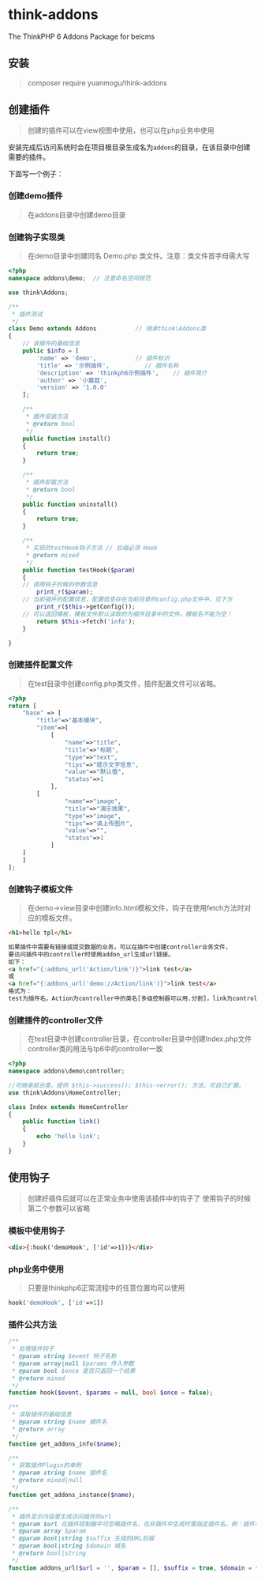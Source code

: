 # think-addons
The ThinkPHP 6 Addons Package for beicms

## 安装
> composer require yuanmogu/think-addons


## 创建插件
> 创建的插件可以在view视图中使用，也可以在php业务中使用
 
安装完成后访问系统时会在项目根目录生成名为`addons`的目录，在该目录中创建需要的插件。

下面写一个例子：

### 创建demo插件
> 在addons目录中创建demo目录

### 创建钩子实现类
> 在demo目录中创建同名 Demo.php 类文件。注意：类文件首字母需大写

```php
<?php
namespace addons\demo;	// 注意命名空间规范

use think\Addons;

/**
 * 插件测试
 */
class Demo extends Addons			// 继承think\Addons类
{
    // 该插件的基础信息
    public $info = [
        'name' => 'demo',			// 插件标识
        'title' => '示例插件',			// 插件名称
        'description' => 'thinkph6示例插件',	// 插件简介
        'author' => '小蘑菇',
        'version' => '1.0.0'
    ];

    /**
     * 插件安装方法
     * @return bool
     */
    public function install()
    {
        return true;
    }

    /**
     * 插件卸载方法
     * @return bool
     */
    public function uninstall()
    {
        return true;
    }

    /**
     * 实现的testHook钩子方法 // 后缀必须 Hook
     * @return mixed
     */
    public function testHook($param)
    {
	// 调用钩子时候的参数信息
        print_r($param);
	// 当前插件的配置信息，配置信息存在当前目录的config.php文件中，见下方
        print_r($this->getConfig());
	// 可以返回模板，模板文件默认读取的为插件目录中的文件。模板名不能为空！
        return $this->fetch('info');
    }

}
```

### 创建插件配置文件
> 在test目录中创建config.php类文件，插件配置文件可以省略。

```php
<?php
return [
    "base" => [
        "title"=>"基本模块",
        "item"=>[
            [
                "name"=>"title",
                "title"=>"标题",
                "type"=>"text",
                "tips"=>"提示文字信息",
                "value"=>"默认值",
                "status"=>1
            ],
	    [
                "name"=>"image",
                "title"=>"演示效果",
                "type"=>"image",
                "tips"=>"请上传图片",
                "value"=>"",
                "status"=>1
            ]
	]
    ]
];
```

### 创建钩子模板文件
> 在demo->view目录中创建info.html模板文件，钩子在使用fetch方法时对应的模板文件。

```html
<h1>hello tpl</h1>

如果插件中需要有链接或提交数据的业务，可以在插件中创建controller业务文件，
要访问插件中的controller时使用addon_url生成url链接。
如下：
<a href="{:addons_url('Action/link')}">link test</a>
或
<a href="{:addons_url('demo://Action/link')}">link test</a>
格式为：
test为插件名，Action为controller中的类名[多级控制器可以用.分割]，link为controller中的方法
```

### 创建插件的controller文件
> 在test目录中创建controller目录，在controller目录中创建Index.php文件
> controller类的用法与tp6中的controller一致

```php
<?php
namespace addons\demo\controller;

//可继承前台类，提供 $this->success(); $this->error(); 方法，可自己扩展。
use think\Addons\HomeController;

class Index extends HomeController
{
    public function link()
    {
        echo 'hello link';
    }
}
```

## 使用钩子
> 创建好插件后就可以在正常业务中使用该插件中的钩子了
> 使用钩子的时候第二个参数可以省略

### 模板中使用钩子

```html
<div>{:hook('demoHook', ['id'=>1])}</div>
```

### php业务中使用
> 只要是thinkphp6正常流程中的任意位置均可以使用

```php
hook('demoHook', ['id'=>1])
```

### 插件公共方法
```php
/**
 * 处理插件钩子
 * @param string $event 钩子名称
 * @param array|null $params 传入参数
 * @param bool $once 是否只返回一个结果
 * @return mixed
 */
function hook($event, $params = null, bool $once = false);

/**
 * 读取插件的基础信息
 * @param string $name 插件名
 * @return array
 */
function get_addons_info($name);

/**
 * 获取插件Plugin的单例
 * @param string $name 插件名
 * @return mixed|null
 */
function get_addons_instance($name);

/**
 * 插件显示内容里生成访问插件的url
 * @param $url 在插件控制器中可忽略插件名，在非插件中生成时需指定插件名。例：插件名://控制器/方法
 * @param array $param
 * @param bool|string $suffix 生成的URL后缀
 * @param bool|string $domain 域名
 * @return bool|string
 */
function addons_url($url = '', $param = [], $suffix = true, $domain = false);

```
